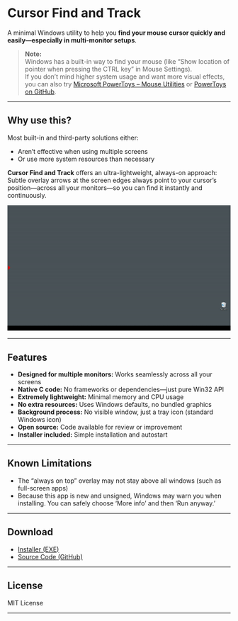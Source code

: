 # Cursor Find and Track

A minimal Windows utility to help you **find your mouse cursor quickly and easily—especially in multi-monitor setups**.

> **Note:**  
> Windows has a built-in way to find your mouse (like “Show location of pointer when pressing the CTRL key” in Mouse Settings).  
> If you don’t mind higher system usage and want more visual effects, you can also try [Microsoft PowerToys – Mouse Utilities](https://docs.microsoft.com/powertoys/mouse-utilities) or [PowerToys on GitHub](https://github.com/microsoft/PowerToys).

---

## Why use this?

Most built-in and third-party solutions either:

- Aren’t effective when using multiple screens
- Or use more system resources than necessary

**Cursor Find and Track** offers an ultra-lightweight, always-on approach:  
Subtle overlay arrows at the screen edges always point to your cursor’s position—across all your monitors—so you can find it instantly and continuously.

![Demo](demo\Cursor_Find_and_Track_demo.gif)

---

## Features

- **Designed for multiple monitors:** Works seamlessly across all your screens
- **Native C code:** No frameworks or dependencies—just pure Win32 API
- **Extremely lightweight:** Minimal memory and CPU usage
- **No extra resources:** Uses Windows defaults, no bundled graphics
- **Background process:** No visible window, just a tray icon (standard Windows icon)
- **Open source:** Code available for review or improvement
- **Installer included:** Simple installation and autostart

---

## Known Limitations

- The “always on top” overlay may not stay above all windows (such as full-screen apps)
- Because this app is new and unsigned, Windows may warn you when installing. You can safely choose ‘More info’ and then ‘Run anyway.’

---

## Download

- [Installer (EXE)](https://github.com/inspiringsource/Cursor-track-find/releases/download/v1.0.0/Cursor.Track.and.find-Setup.exe)
- [Source Code (GitHub)](https://github.com/inspiringsource/Cursor-track-find/archive/refs/tags/v1.0.0.zip)

---

## License

MIT License

---

